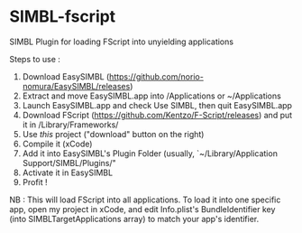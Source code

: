 # SIMBL-fscript
SIMBL Plugin for loading FScript into unyielding applications

Steps to use :
1. Download EasySIMBL (https://github.com/norio-nomura/EasySIMBL/releases)
2. Extract and move EasySIMBL.app into /Applications or ~/Applications
3. Launch EasySIMBL.app and check Use SIMBL, then quit EasySIMBL.app
4. Download FScript (https://github.com/Kentzo/F-Script/releases) and put it in /Library/Frameworks/
5. Use *this* project ("download" button on the right)
6. Compile it (xCode)
7. Add it into EasySIMBL's Plugin Folder (usually, `~/Library/Application Support/SIMBL/Plugins/"
8. Activate it in EasySIMBL
9. Profit !

NB : This will load FScript into all applications. To load it into one specific app, open my project in xCode, and edit Info.plist's BundleIdentifier key (into SIMBLTargetApplications array) to match your app's identifier.
